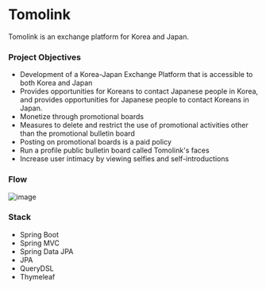 # Tomolink
Tomolink is an exchange platform for Korea and Japan. 

### Project Objectives
- Development of a Korea-Japan Exchange Platform that is accessible to both Korea and Japan
- Provides opportunities for Koreans to contact Japanese people in Korea, and provides opportunities for Japanese people to contact Koreans in Japan.
- Monetize through promotional boards
- Measures to delete and restrict the use of promotional activities other than the promotional bulletin board
- Posting on promotional boards is a paid policy
- Run a profile public bulletin board called Tomolink's faces
- Increase user intimacy by viewing selfies and self-introductions   
  
### Flow
![image](https://github.com/LimHyunJune/tomolink/assets/48524793/ed1812b1-6dcf-430a-acd0-6dc8b641e49d)

### Stack
- Spring Boot  
- Spring MVC  
- Spring Data JPA  
- JPA  
- QueryDSL  
- Thymeleaf  
